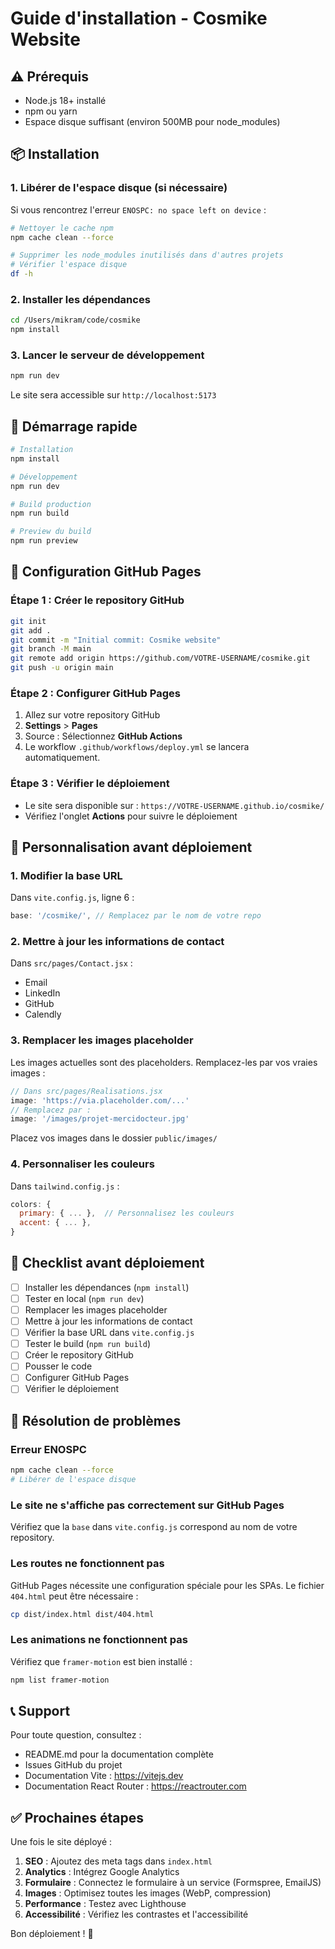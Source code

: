 # Guide d'installation - Cosmike Website

## ⚠️ Prérequis

- Node.js 18+ installé
- npm ou yarn
- Espace disque suffisant (environ 500MB pour node_modules)

## 📦 Installation

### 1. Libérer de l'espace disque (si nécessaire)

Si vous rencontrez l'erreur `ENOSPC: no space left on device` :

```bash
# Nettoyer le cache npm
npm cache clean --force

# Supprimer les node_modules inutilisés dans d'autres projets
# Vérifier l'espace disque
df -h
```

### 2. Installer les dépendances

```bash
cd /Users/mikram/code/cosmike
npm install
```

### 3. Lancer le serveur de développement

```bash
npm run dev
```

Le site sera accessible sur `http://localhost:5173`

## 🚀 Démarrage rapide

```bash
# Installation
npm install

# Développement
npm run dev

# Build production
npm run build

# Preview du build
npm run preview
```

## 🔧 Configuration GitHub Pages

### Étape 1 : Créer le repository GitHub

```bash
git init
git add .
git commit -m "Initial commit: Cosmike website"
git branch -M main
git remote add origin https://github.com/VOTRE-USERNAME/cosmike.git
git push -u origin main
```

### Étape 2 : Configurer GitHub Pages

1. Allez sur votre repository GitHub
2. **Settings** > **Pages**
3. Source : Sélectionnez **GitHub Actions**
4. Le workflow `.github/workflows/deploy.yml` se lancera automatiquement.

### Étape 3 : Vérifier le déploiement

- Le site sera disponible sur : `https://VOTRE-USERNAME.github.io/cosmike/`
- Vérifiez l'onglet **Actions** pour suivre le déploiement

## 📝 Personnalisation avant déploiement

### 1. Modifier la base URL

Dans `vite.config.js`, ligne 6 :

```javascript
base: '/cosmike/', // Remplacez par le nom de votre repo
```

### 2. Mettre à jour les informations de contact

Dans `src/pages/Contact.jsx` :
- Email
- LinkedIn
- GitHub
- Calendly

### 3. Remplacer les images placeholder

Les images actuelles sont des placeholders. Remplacez-les par vos vraies images :

```javascript
// Dans src/pages/Realisations.jsx
image: 'https://via.placeholder.com/...' 
// Remplacez par :
image: '/images/projet-mercidocteur.jpg'
```

Placez vos images dans le dossier `public/images/`

### 4. Personnaliser les couleurs

Dans `tailwind.config.js` :

```javascript
colors: {
  primary: { ... },  // Personnalisez les couleurs
  accent: { ... },
}
```

## 🎯 Checklist avant déploiement

- [ ] Installer les dépendances (`npm install`)
- [ ] Tester en local (`npm run dev`)
- [ ] Remplacer les images placeholder
- [ ] Mettre à jour les informations de contact
- [ ] Vérifier la base URL dans `vite.config.js`
- [ ] Tester le build (`npm run build`)
- [ ] Créer le repository GitHub
- [ ] Pousser le code
- [ ] Configurer GitHub Pages
- [ ] Vérifier le déploiement

## 🐛 Résolution de problèmes

### Erreur ENOSPC

```bash
npm cache clean --force
# Libérer de l'espace disque
```

### Le site ne s'affiche pas correctement sur GitHub Pages

Vérifiez que la `base` dans `vite.config.js` correspond au nom de votre repository.

### Les routes ne fonctionnent pas

GitHub Pages nécessite une configuration spéciale pour les SPAs. Le fichier `404.html` peut être nécessaire :

```bash
cp dist/index.html dist/404.html
```

### Les animations ne fonctionnent pas

Vérifiez que `framer-motion` est bien installé :

```bash
npm list framer-motion
```

## 📞 Support

Pour toute question, consultez :
- README.md pour la documentation complète
- Issues GitHub du projet
- Documentation Vite : https://vitejs.dev
- Documentation React Router : https://reactrouter.com

## ✅ Prochaines étapes

Une fois le site déployé :

1. **SEO** : Ajoutez des meta tags dans `index.html`
2. **Analytics** : Intégrez Google Analytics
3. **Formulaire** : Connectez le formulaire à un service (Formspree, EmailJS)
4. **Images** : Optimisez toutes les images (WebP, compression)
5. **Performance** : Testez avec Lighthouse
6. **Accessibilité** : Vérifiez les contrastes et l'accessibilité

Bon déploiement ! 🚀

